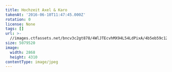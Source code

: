 ```yaml
---
title: Hochzeit Axel & Karo
takenAt: '2016-06-10T11:47:45.000Z'
rotation: 0
license: None
tags: []
url: >-
  //images.ctfassets.net/bncv3c2gt878/4WlJTEcvhMX94L54LdPixA/4b5eb59c127f63e1de1fc6814af77fc8/hochzeit-axel--karo_27897057690_o
size: 5079520
image:
  width: 2868
  height: 4310
contentType: image/jpeg
---
```


